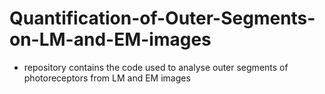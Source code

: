 # Quantification-of-Outer-Segments-on-LM-and-EM-images
- repository contains the code used to analyse outer segments of photoreceptors from LM and EM images
